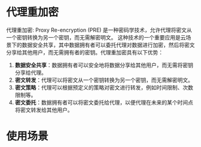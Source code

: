 # 代理重加密

代理重加密: Proxy Re-encryption (PRE) 是一种密码学技术，允许代理将密文从一个密钥转换为另一个密钥，而无需解密明文。
这种技术的一个重要应用是云场景下的数据安全共享，其中数据拥有者可以委托代理对数据进行加密，然后将密文分享给其他用户，而无需拥有者的密钥。代理重加密具有以下优势：
1. **数据安全共享**：数据拥有者可以安全地将数据分享给其他用户，而无需将密钥分享给代理。
2. **密文转发**：代理可以将密文从一个密钥转换为另一个密钥，而无需解密明文。
3. **密文策略**：代理可以根据预定义的策略对密文进行转发，例如时间限制、次数限制等。
4. **密文委托**：数据拥有者可以将密文委托给代理，以便代理在未来的某个时间点将密文转发给其他用户。

# 使用场景